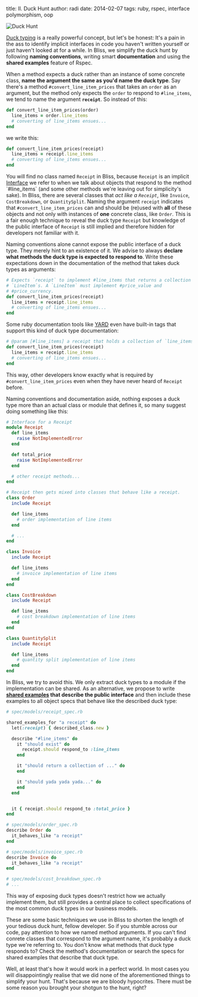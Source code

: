 title: II. Duck Hunt
author: radi
date: 2014-02-07
tags: ruby, rspec, interface polymorphism, oop

![Duck Hunt](http://i.imgur.com/ZZc5xEm.png)

[Duck typing](http://en.wikipedia.org/wiki/Duck_typing) is a really powerful
concept, but let's be honest: It's a pain in the ass to identify implicit
interfaces in code you haven't written yourself or just haven't looked at for a
while. In Bliss, we simplify the duck hunt by following __naming conventions__, writing
smart __documentation__ and using the __shared examples__ feature of Rspec.

When a method expects a duck rather than an instance of some concrete
class, __name the argument the same as you'd name the duck type__. Say there's
a method `#convert_line_item_prices` that takes an `order` as an argument,
but the method only expects the `order` to respond to `#line_items`, we
tend to name the argument __`receipt`__. So instead of this:

```ruby
def convert_line_item_prices(order)
  line_items = order.line_items
  # converting of line_items ensues...
end
```
we write this:

```ruby
def convert_line_item_prices(receipt)
  line_items = receipt.line_items
  # converting of line_items ensues...
end
```

You will find no class named `Receipt` in Bliss, because `Receipt` is an
implicit [Interface](http://en.wikipedia.org/wiki/Protocol_(object-oriented_programming))
we refer to when we talk about objects that respond to the
method `#line_items` (and some other methods we're leaving out for
simplicity's sake). In Bliss, there are several classes that _act like a
`Receipt`_, like `Invoice`, `CostBreakdown`, or `QuantitySplit`. Naming the
argument `receipt` indicates that `#convert_line_item_prices` can and should be (re)used with
__all__ of these objects and not only with instances of __one__ concrete
class, like `Order`. This is a fair enough technique to reveal the duck type
`Receipt` but knowledge of the public interface of `Receipt` is still implied
and therefore hidden for developers not familiar with it.

Naming conventions alone cannot expose the public interface of a duck type. They
merely hint to an existence of it. We advise to always __declare what methods the
duck type is expected to respond to__. Write these expectations down in the documentation
of the method that takes duck types as arguments:

```ruby
# Expects `receipt` to implement #line_items that returns a collection of
# `LineItem`s. A `LineItem` must implement #price_value and
# #price_currency.
def convert_line_item_prices(receipt)
  line_items = receipt.line_items
  # converting of line_items ensues...
end
```

Some ruby documentation tools like [YARD](http://rubydoc.info/gems/yard/file/docs/Tags.md#Duck-Types)
even have built-in tags that support this kind of duck type documentation:

```ruby
# @param [#line_items] a receipt that holds a collection of `line_items`
def convert_line_item_prices(receipt)
  line_items = receipt.line_items
  # converting of line_items ensues...
end
```

This way, other developers know exactly what is required by
`#convert_line_item_prices` even when they have never heard of `Receipt` before.


Naming conventions and documentation aside, nothing exposes a duck type more than
an actual class or module that defines it, so many suggest doing something
like this:

```ruby
# Interface for a Receipt
module Receipt
  def line_items
    raise NotImplementedError
  end

  def total_price
    raise NotImplementedError
  end

  # other receipt methods...
end

# Receipt then gets mixed into classes that behave like a receipt.
class Order
  include Receipt

  def line_items
    # order implementation of line items
  end

  # ...
end

class Invoice
  include Receipt

  def line_items
    # invoice implementation of line items
  end
end

class CostBreakdown
  include Receipt

  def line_items
    # cost breakdown implementation of line items
  end
end

class QuantitySplit
  include Receipt

  def line_items
    # quantity split implementation of line items
  end
end
```

In Bliss, we try to avoid this. We only extract duck types to a module if
the implementation can be shared. As an alternative, we
propose to write __[shared examples](https://www.relishapp.com/rspec/rspec-core/docs/example-groups/shared-examples)
that describe the public interface__ and then include these examples to all
object specs that behave like the described duck type:

```ruby
# spec/models/receipt_spec.rb

shared_examples_for "a receipt" do
  let(:receipt) { described_class.new }

  describe "#line_items" do
    it "should exist" do
      receipt.should respond_to :line_items
    end

    it "should return a collection of ..." do
    end

    it "should yada yada yada..." do
    end
  end


  it { receipt.should respond_to :total_price }
end

# spec/models/order_spec.rb
describe Order do
  it_behaves_like "a receipt"
end

# spec/models/invoice_spec.rb
describe Invoice do
  it_behaves_like "a receipt"
end

# spec/models/cost_breakdown_spec.rb
# ...
```

This way of exposing duck types doesn't restrict how we actually implement them,
but still provides a central place to collect specifications of the most common
duck types in our business models.

These are some basic techniques we use in Bliss to shorten the length of
your tedious duck hunt, fellow developer. So if you stumble across our code, pay
attention to how we named method arguments. If you can't find conrete classes
that correspond to the argument name, it's probably a duck type we're
referring to. You don't know what methods that duck type responds to? Check the method's
documentation or search the specs for shared examples that describe that duck
type.

Well, at least that's how it would work in a perfect world. In most cases you
will disappointingly realise that we did none of the aforementioned things to
simplify your hunt. That's because we are bloody hypocrites. There must be some
reason you brought your shotgun to the hunt, right?





